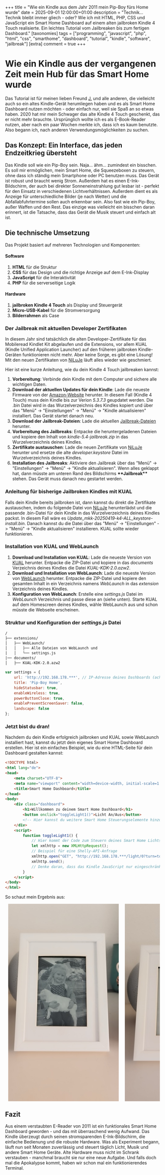 +++
title = "Wie ein Kindle aus dem Jahr 2011 mein Pip-Boy fürs Home wurde"
date = 2025-09-01 12:00:00+01:00
description = "Technik... Technik bleibt immer gliech - oder? Wie ich mit HTML, PHP, CSS und JavaScript ein Smart Home Dashboard auf einem alten jailbroken Kindle 4 Touch realisierte. Ein leichtes Tutorial vom Jailbreaken bis zum fertigen Dashboard."
[taxonomies]
tags = ["programming", "javascript", "php", "html", "css", "smarthome", "dashboard", "tutorial", "kindle", "software", "jailbreak"] 
[extra]
comment =  true
+++

# Wie ein Kindle aus der vergangenen Zeit mein Hub für das Smart Home wurde
Das Tutorial ist für meinen lieben Freund [J.](https://enthusiastic.dev/) und alle anderen, die vielleicht auch so ein altes Kindle-Gerät herumliegen haben und es als Smart Home Dashboard nutzen möchten - oder einfach nur, weil sie Spaß an so etwas haben. 2020 hat mir mein Schwager das alte Kindle 4 Touch geschenkt, das er nicht mehr brauchte. Ursprünglich wollte ich es als E-Book-Reader nutzen, aber nach ein paar Wochen merkte ich, dass ich es kaum benutzte. Also begann ich, nach anderen Verwendungsmöglichkeiten zu suchen.

## Das Konzept: Ein Interface, das jeden Endzeitkrieg übersteht
Das Kindle soll wie ein Pip-Boy sein. Naja... ähm... zumindest ein bisschen. Es soll mir ermöglichen, mein Smart Home, die Squeezeboxen zu steuern, ohne dass ich ständig mein Smartphone oder PC benutzen muss. Das Gerät ist robust und braucht wenig Strom. Außerdem hat es einen E-Ink-Bildschirm, der auch bei direkter Sonneneinstrahlung gut lesbar ist - perfekt für den Einsatz in verschiedenen Lichtverhältnissen. Außerdem dient es als Anzeige für unterschiedliche Bilder (je nach Wetter) und die Abfallabfuhrtermine sollen auch erkennbar sein. Also fast wie ein Pip-Boy, außer Waffen und den Rest. Das einzige was vielleicht ein bisschen daran erinnert, ist die Tatsache, dass das Gerät die Musik steuert und einfach alt ist.

## Die technische Umsetzung
Das Projekt basiert auf mehreren Technologien und Komponenten:
#### Software
1. **HTML** für die Struktur
2. **CSS** für das Design und die richtige Anzeige auf dem E-Ink-Display
3. **JavaScript** für die Interaktivität
4. **PHP** für die serverseitige Logik

#### Hardware
1. **jailbroken Kindle 4 Touch** als Display und Steuergerät
2. **Micro-USB-Kabel** für die Stromversorgung
3. **Bilderrahmen** als Case

### Der Jailbreak mit aktuellen Developer Zertifikaten
In diesem Jahr sind tatsächlich die alten Developer-Zertifikate für das Mobileread Kindlet Kit abgelaufen und die Extensions, vor allem KUAL (Kindle Unified Application Launcher) auf den früheren jailbroken Kindle-Geräten funktionieren nicht mehr. Aber keine Sorge, es gibt eine Lösung! Mit den neuen Zertifikaten von [NiLuJe](https://www.mobileread.com/forums/showpost.php?p=4506164&postcount=1295) läuft alles wieder wie geschmiert.

Hier ist eine kurze Anleitung, wie du dein Kindle 4 Touch jailbreaken kannst:

1. **Vorbereitung**: Verbinde dein Kindle mit dem Computer und sichere alle wichtigen Daten.
2. **Download der aktuellen Updates für dein Kindle**: Lade die neueste Firmware von der [Amazon-Website](https://www.amazon.com/-/de/gp/help/customer/display.html?nodeId=GX3VVAQS4DYDE5KE#GUID-4C9EFFF2-2B4E-4DB8-997D-6DC9B3566220__SECTION_AA6BD2D5AAF04CE196510F7D3FA2B2F0) herunter. In diesem Fall (Kindle 4 Touch) muss dein Kindle bis zur Verion *5.3.7.3* geupdatet werden. Die .bin Datei wird in das Wurzelverzeichnis des Kindles kopiert und über das "Menü" -> "Einstellungen" -> "Menü" -> "Kindle aktualisieren" installiert. Das Gerät startet danach neu.
3. **Download der Jailbreak-Dateien**: Lade die aktuellen [Jailbreak-Dateien](https://storage.gra.cloud.ovh.net/v1/AUTH_2ac4bfee353948ec8ea7fd1710574097/mr-public/Touch/kindle-jailbreak-1.16.N-r19426.tar.xz) herunter.
4. **Vorbereitung des Jailbreaks**: Entpacke die heruntergeladenen Dateien und kopiere den Inhalt von *kindle-5.4-jailbreak.zip* in das Wurzelverzeichnis deines Kindles.
5. **Zertifikate austauschen**: Lade die neuen Zertifikate von [NiLuJe](https://storage.gra.cloud.ovh.net/v1/AUTH_2ac4bfee353948ec8ea7fd1710574097/mr-public/KUAL/developer.keystore) herunter und ersetze die alte *developer.keystore* Datei im Wurzelverzeichnis deines Kindles.
6. **Installation des Jailbreaks**: Aktiviere den Jailbreak über das "Menü" -> "Einstellungen" -> "Menü" -> "Kindle aktualisieren". Wenn alles geklappt hat, dann müsste am unteren Rand des Bildschirms **\*\*Jailbreak\*\*** stehen. Das Gerät muss danach neu gestartet werden.

### Anleitung für bisherige Jailbroken Kindles mit KUAL
Falls dein Kindle bereits jailbroken ist, dann kannst du direkt die Zertifikate austauschen, indem du folgende Datei von [NiLuJe](https://www.mobileread.com/forums/attachment.php?attachmentid=215127&d=1745098511) herunterlädst und die passende .bin-Datei für dein Kindle in das Wurzelverzeichnis deines Kindles packst. In diesem Fall wäre es *Update_mkk-20250419-k4-ALL_keystore-install.bin*. Danach kannst du die Datei über das "Menü" -> "Einstellungen" -> "Menü" -> "Kindle aktualisieren" installieren. KUAL sollte wieder funktionieren.

### Installation von KUAL und WebLaunch
1. **Download und Installation von KUAL**: Lade die neueste Version von [KUAL](https://www.mobileread.com/forums/showthread.php?t=225030) herunter. Entpacke die ZIP-Datei und kopiere in das *documents* Verzeichnis deines Kindles die Datei *KUAL-KDK-2.0.azw2*.
2. **Download und Installation von WebLaunch**: Lade die neueste Version von [WebLaunch](https://github.com/PaulFreund/WebLaunch) herunter. Entpacke die ZIP-Datei und kopiere den gesamten Inhalt in ein Verzeichnis namens *WebLaunch* in das *extension* Verzeichnis deines Kindles.
3. **Konfiguration von WebLaunch**: Erstelle eine *settings.js* Datei im *WebLaunch* Verzeichnis und passe diese an (siehe unten). Starte KUAL auf dem Homescreen deines Kindles, wähle WebLaunch aus und schon müsste die Webseite erscheinen.

### Struktur und Konfiguration der *settings.js* Datei

```
/
├── extensions/
│   ├── WebLaunch/
│   │   ├── Alle Dateien von WebLaunch und
|   │   └── settings.js
|── documents/
│   ├── KUAL-KDK-2.0.azw2
```

```javascript
var settings = { 
	url: 'http://192.168.178.***', // IP-Adresse deines Dashboards (achte darauf, dass es per HTTP erreichbar ist), du kannst auch eine lokale HTML-Datei angeben, z.B. 'control.html', die muss dann im Ordner 'bin' liegen.
	title: 'Pip-Boy Home', 
	hideStatusbar: true,
	enableWireless: true,
	powerButtonClose: true,
	enablePreventScreenSaver: false,
	landscape: false
};
```

### Jetzt bist du dran!
Nachdem du dein Kindle erfolgreich jailbroken und KUAL sowie WebLaunch installiert hast, kannst du jetzt dein eigenes Smart Home Dashboard erstellen. Hier ist ein einfaches Beispiel, wie du eine HTML-Seite für dein Dashboard gestalten kannst:

```html
<!DOCTYPE html>
<html lang="de">
<head>
	<meta charset="UTF-8">
	<meta name="viewport" content="width=device-width, initial-scale=1.0">
	<title>Smart Home Dashboard</title>
</head>
<body>
	<div class="dashboard">
		<h1>Willkommen zu deinem Smart Home Dashboard</h1>
		<button onclick="toggleLight1()">Licht An/Aus</button>
		<!-- Hier kannst du weitere Smart Home Steuerungselemente hinzufügen -->
	</div>
	<script>
		function toggleLight1() {
			// Hier kommt der Code zum Steuern deines Smart Home Lichts hin
			let xmlhttp = new XMLHttpRequest();
			// Beispiel für eine Shelly-API-Anfrage
			xmlhttp.open("GET", "http://192.168.178.***/light/0?turn=toggle", true);
			xmlhttp.send();
			// Denke daran, dass das Kindle JavaScript nur eingeschränkt unterstütz. Aktuelle Funktionen wie fetch fehlen.
		}
	</script>
</body>
</html>
```
So schaut mein Ergebnis aus:

<style>
     .containerimg img {
        width: 200px;
       min-height: 200px;
        margin: 0 10px;
    }
  .containerimg  .full {
        width: 95%;
        height: auto;
        margin: 0 10px;
    }
</style>
<div  class="containerimg" style="
    text-align: center;
    display: flex;
    overflow: scroll;
    flex-direction: row;
    flex-wrap: nowrap;
    align-items: center;">
<img class="full" src="/posts/another-magic-home-dashboard-with-kindle/images/image1.jpeg" alt="Foto vom Kindle">
<img  class="full" src="/posts/another-magic-home-dashboard-with-kindle/images/image2.jpeg" alt="Foto vom Kindle">
<img  class="full" src="/posts/another-magic-home-dashboard-with-kindle/images/image3.jpeg" alt="Foto vom Kindle">
</div>

## Fazit
Aus einem verstaubten E-Reader von 2011 ist ein funktionales Smart Home Dashboard geworden - und das mit überraschend wenig Aufwand. Das Kindle überzeugt durch seinen stromsparenden E-Ink-Bildschirm, die einfache Bedienung und die robuste Hardware.
Was als Experiment begann, läuft nun seit Monaten zuverlässig und steuert täglich Licht, Musik und andere Smart Home Geräte. Alte Hardware muss nicht im Schrank verstauben - manchmal braucht sie nur eine neue Aufgabe. Und falls doch mal die Apokalypse kommt, haben wir schon mal ein funktionierendes Terminal.


